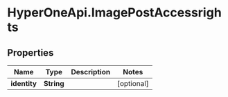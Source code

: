 # HyperOneApi.ImagePostAccessrights

## Properties

Name | Type | Description | Notes
------------ | ------------- | ------------- | -------------
**identity** | **String** |  | [optional] 


